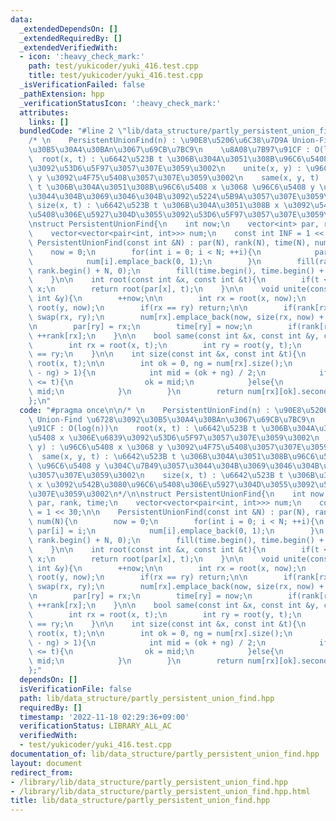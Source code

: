 ```yaml
---
data:
  _extendedDependsOn: []
  _extendedRequiredBy: []
  _extendedVerifiedWith:
  - icon: ':heavy_check_mark:'
    path: test/yukicoder/yuki_416.test.cpp
    title: test/yukicoder/yuki_416.test.cpp
  _isVerificationFailed: false
  _pathExtension: hpp
  _verificationStatusIcon: ':heavy_check_mark:'
  attributes:
    links: []
  bundledCode: "#line 2 \"lib/data_structure/partly_persistent_union_find.hpp\"\n\n\
    /* \n    PersistentUnionFind(n) : \u90E8\u5206\u6C38\u7D9A Union-Find \u6728\u3092\
    \u30B5\u30A4\u30BAn\u3067\u69CB\u7BC9\n    \u8A08\u7B97\u91CF : O(log(n))\n  \
    \  root(x, t) : \u6642\u523B t \u306B\u304A\u3051\u308B\u96C6\u5408 x \u306E\u6839\
    \u3092\u53D6\u5F97\u3057\u307E\u3059\u3002\n    unite(x, y) : \u96C6\u5408 x \u3068\
    \ y \u3092\u4F75\u5408\u3057\u307E\u3059\u3002\n    same(x, y, t) : \u6642\u523B\
    \ t \u306B\u304A\u3051\u308B\u96C6\u5408 x \u3068 \u96C6\u5408 y \u304C\u7B49\u3057\
    \u3044\u304B\u3069\u3046\u304B\u3092\u5224\u5B9A\u3057\u307E\u3059\u3002\n   \
    \ size(x, t) : \u6642\u523B t \u306B\u304A\u3051\u308B x \u3092\u542B\u3080\u96C6\
    \u5408\u306E\u5927\u304D\u3055\u3092\u53D6\u5F97\u3057\u307E\u3059\u3002\n*/\n\
    \nstruct PersistentUnionFind{\n    int now;\n    vector<int> par, rank, time;\n\
    \    vector<vector<pair<int, int>>> num;\n    const int INF = 1 << 30;\n\n   \
    \ PersistentUnionFind(const int &N) : par(N), rank(N), time(N), num(N){\n    \
    \    now = 0;\n        for(int i = 0; i < N; ++i){\n            par[i] = i;\n\
    \            num[i].emplace_back(0, 1);\n        }\n        fill(rank.begin(),\
    \ rank.begin() + N, 0);\n        fill(time.begin(), time.begin() + N, INF);\n\
    \    }\n\n    int root(const int &x, const int &t){\n        if(t < time[x]) return\
    \ x;\n        return root(par[x], t);\n    }\n\n    void unite(const int &x, const\
    \ int &y){\n        ++now;\n\n        int rx = root(x, now);\n        int ry =\
    \ root(y, now);\n        if(rx == ry) return;\n\n        if(rank[rx] < rank[ry])\
    \ swap(rx, ry);\n        num[rx].emplace_back(now, size(rx, now) + size(ry, now));\n\
    \n        par[ry] = rx;\n        time[ry] = now;\n        if(rank[rx] == rank[ry])\
    \ ++rank[rx];\n    }\n\n    bool same(const int &x, const int &y, const int &t){\n\
    \        int rx = root(x, t);\n        int ry = root(y, t);\n        return rx\
    \ == ry;\n    }\n\n    int size(const int &x, const int &t){\n        int rx =\
    \ root(x, t);\n\n        int ok = 0, ng = num[rx].size();\n        while(abs(ok\
    \ - ng) > 1){\n            int mid = (ok + ng) / 2;\n            if(num[rx][mid].first\
    \ <= t){\n                ok = mid;\n            }else{\n                ng =\
    \ mid;\n            }\n        }\n        return num[rx][ok].second;\n    }\n\
    };\n"
  code: "#pragma once\n\n/* \n    PersistentUnionFind(n) : \u90E8\u5206\u6C38\u7D9A\
    \ Union-Find \u6728\u3092\u30B5\u30A4\u30BAn\u3067\u69CB\u7BC9\n    \u8A08\u7B97\
    \u91CF : O(log(n))\n    root(x, t) : \u6642\u523B t \u306B\u304A\u3051\u308B\u96C6\
    \u5408 x \u306E\u6839\u3092\u53D6\u5F97\u3057\u307E\u3059\u3002\n    unite(x,\
    \ y) : \u96C6\u5408 x \u3068 y \u3092\u4F75\u5408\u3057\u307E\u3059\u3002\n  \
    \  same(x, y, t) : \u6642\u523B t \u306B\u304A\u3051\u308B\u96C6\u5408 x \u3068\
    \ \u96C6\u5408 y \u304C\u7B49\u3057\u3044\u304B\u3069\u3046\u304B\u3092\u5224\u5B9A\
    \u3057\u307E\u3059\u3002\n    size(x, t) : \u6642\u523B t \u306B\u304A\u3051\u308B\
    \ x \u3092\u542B\u3080\u96C6\u5408\u306E\u5927\u304D\u3055\u3092\u53D6\u5F97\u3057\
    \u307E\u3059\u3002\n*/\n\nstruct PersistentUnionFind{\n    int now;\n    vector<int>\
    \ par, rank, time;\n    vector<vector<pair<int, int>>> num;\n    const int INF\
    \ = 1 << 30;\n\n    PersistentUnionFind(const int &N) : par(N), rank(N), time(N),\
    \ num(N){\n        now = 0;\n        for(int i = 0; i < N; ++i){\n           \
    \ par[i] = i;\n            num[i].emplace_back(0, 1);\n        }\n        fill(rank.begin(),\
    \ rank.begin() + N, 0);\n        fill(time.begin(), time.begin() + N, INF);\n\
    \    }\n\n    int root(const int &x, const int &t){\n        if(t < time[x]) return\
    \ x;\n        return root(par[x], t);\n    }\n\n    void unite(const int &x, const\
    \ int &y){\n        ++now;\n\n        int rx = root(x, now);\n        int ry =\
    \ root(y, now);\n        if(rx == ry) return;\n\n        if(rank[rx] < rank[ry])\
    \ swap(rx, ry);\n        num[rx].emplace_back(now, size(rx, now) + size(ry, now));\n\
    \n        par[ry] = rx;\n        time[ry] = now;\n        if(rank[rx] == rank[ry])\
    \ ++rank[rx];\n    }\n\n    bool same(const int &x, const int &y, const int &t){\n\
    \        int rx = root(x, t);\n        int ry = root(y, t);\n        return rx\
    \ == ry;\n    }\n\n    int size(const int &x, const int &t){\n        int rx =\
    \ root(x, t);\n\n        int ok = 0, ng = num[rx].size();\n        while(abs(ok\
    \ - ng) > 1){\n            int mid = (ok + ng) / 2;\n            if(num[rx][mid].first\
    \ <= t){\n                ok = mid;\n            }else{\n                ng =\
    \ mid;\n            }\n        }\n        return num[rx][ok].second;\n    }\n\
    };"
  dependsOn: []
  isVerificationFile: false
  path: lib/data_structure/partly_persistent_union_find.hpp
  requiredBy: []
  timestamp: '2022-11-18 02:29:36+09:00'
  verificationStatus: LIBRARY_ALL_AC
  verifiedWith:
  - test/yukicoder/yuki_416.test.cpp
documentation_of: lib/data_structure/partly_persistent_union_find.hpp
layout: document
redirect_from:
- /library/lib/data_structure/partly_persistent_union_find.hpp
- /library/lib/data_structure/partly_persistent_union_find.hpp.html
title: lib/data_structure/partly_persistent_union_find.hpp
---
```

